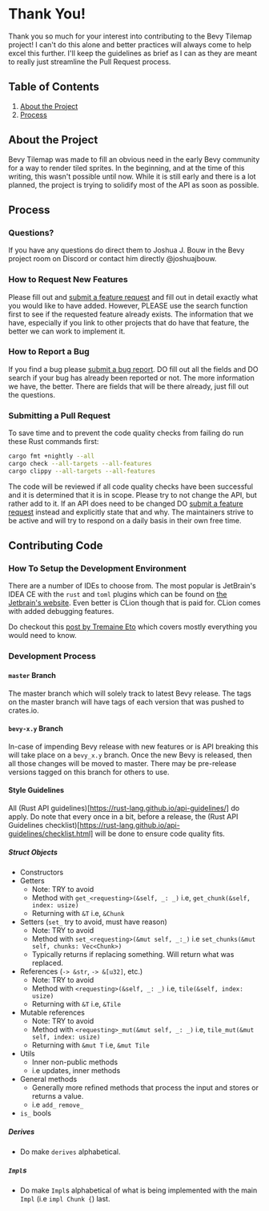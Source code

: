 # Thank You!
Thank you so much for your interest into contributing to the Bevy Tilemap project! I can't do this 
alone and better practices will always come to help excel this further. I'll keep the guidelines as 
brief as I can as they are meant to really just streamline the Pull Request process.

## Table of Contents
1. [About the Project](#about-the-project)
1. [Process](#process)

## About the Project
Bevy Tilemap was made to fill an obvious need in the early Bevy community for a way to render tiled
sprites. In the beginning, and at the time of this writing, this wasn't possible until now. While 
it is still early and there is a lot planned, the project is trying to solidify most of the API as
soon as possible.

## Process
### Questions?
If you have any questions do direct them to Joshua J. Bouw in the Bevy project room on Discord or
contact him directly @joshuajbouw.

### How to Request New Features
Please fill out and [submit a feature request](https://github.com/joshuajbouw/bevy_tilemap/issues/new?assignees=&labels=enhancement&template=feature_request.md&title=)
and fill out in detail exactly what you would like to have added. However, PLEASE use the search 
function first to see if the requested feature already exists. The information that we have, 
especially if you link to other projects that do have that feature, the better we can work to
implement it.

### How to Report a Bug
If you find a bug please [submit a bug report](https://github.com/joshuajbouw/bevy_tilemap/issues/new?assignees=&labels=bug&template=bug_report.md&title=).
DO fill out all the fields and DO search if your bug has already been reported or not. The more
information we have, the better. There are fields that will be there already, just fill out the 
questions.

### Submitting a Pull Request
To save time and to prevent the code quality checks from failing do run these Rust commands first:
```bash
cargo fmt +nightly --all
cargo check --all-targets --all-features
cargo clippy --all-targets --all-features
```

The code will be reviewed if all code quality checks have been successful and it is determined that
it is in scope. Please try to not change the API, but rather add to it. If an API does need to be
changed DO [submit a feature request](https://github.com/joshuajbouw/bevy_tilemap/issues/new?assignees=&labels=enhancement&template=feature_request.md&title=) instead and explicitly state that and why. The
maintainers strive to be active and will try to respond on a daily basis in their own free time.

## Contributing Code
### How To Setup the Development Environment
There are a number of IDEs to choose from. The most popular is JetBrain's IDEA CE with the `rust` 
and `toml` plugins which can be found on [the Jetbrain's website](https://intellij-rust.github.io/).
Even better is CLion though that is paid for. CLion comes with added debugging features.

Do checkout this [post by Tremaine Eto](https://medium.com/cloud-native-the-gathering/whats-the-best-ide-for-developing-in-rust-5087d46006f5) 
which covers mostly everything you would need to know.

### Development Process
#### `master` Branch
The master branch which will solely track to latest Bevy release. The tags on the master branch will
have tags of each version that was pushed to crates.io.

#### `bevy-x.y` Branch
In-case of impending Bevy release with new features or is API breaking this will take place on a 
`bevy_x.y` branch. Once the new Bevy is released, then all those changes will be moved to master. 
There may be pre-release versions tagged on this branch for others to use. 

#### Style Guidelines
All (Rust API guidelines)[https://rust-lang.github.io/api-guidelines/] do apply. Do note that every
once in a bit, before a release, the (Rust API Guidelines checklist)[https://rust-lang.github.io/api-guidelines/checklist.html] 
will be done to ensure code quality fits.

##### Struct Objects
* Constructors
* Getters
    * Note: TRY to avoid
    * Method with `get_<requesting>(&self, _: _)` i.e, `get_chunk(&self, index: usize)`
    * Returning with `&T` i.e, `&Chunk`
* Setters (`set_` try to avoid, must have reason)
    * Note: TRY to avoid
    * Method with `set_<requesting>(&mut self, _:_)` i.e `set_chunks(&mut self, chunks: Vec<Chunk>)`
    * Typically returns if replacing something. Will return what was replaced.
* References (`-> &str`, `-> &[u32]`, etc.)
    * Note: TRY to avoid
    * Method with `<requesting>(&self, _: _)` i.e, `tile(&self, index: usize)`
    * Returning with `&T` i.e, `&Tile`
* Mutable references
    * Note: TRY to avoid
    * Method with `<requesting>_mut(&mut self, _: _)` i.e, `tile_mut(&mut self, index: usize)`
    * Returning with `&mut T` i.e, `&mut Tile`
* Utils
    * Inner non-public methods
    * i.e updates, inner methods
* General methods
    * Generally more refined methods that process the input and stores or returns a value.
    * i.e `add_` `remove_`
* `is_` bools

##### Derives
* Do make `derives` alphabetical.

##### `Impl`s
* Do make `Impl`s alphabetical of what is being implemented with the main `Impl` 
(i.e `impl Chunk {`) last.